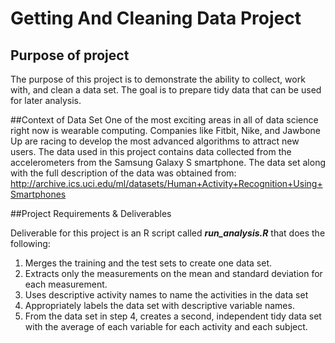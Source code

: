# Getting And Cleaning Data Project

## Purpose of project
The purpose of this project is to demonstrate the ability to collect, work with, and clean a data set. The goal is to prepare tidy data that can be used for later analysis. 

##Context of Data Set
One of the most exciting areas in all of data science right now is wearable computing. Companies like Fitbit, Nike, and Jawbone Up are racing to develop the most advanced algorithms to attract new users. The data used in this project contains data collected from the accelerometers from the Samsung Galaxy S smartphone. The data set along with the full description of the data was obtained from:
http://archive.ics.uci.edu/ml/datasets/Human+Activity+Recognition+Using+Smartphones

##Project Requirements & Deliverables

Deliverable for this project is an R script called **_run_analysis.R_** that does the following:

1. Merges the training and the test sets to create one data set.
2. Extracts only the measurements on the mean and standard deviation for each measurement.
3. Uses descriptive activity names to name the activities in the data set
4. Appropriately labels the data set with descriptive variable names.
5. From the data set in step 4, creates a second, independent tidy data set with the average of each variable for each activity and each subject.